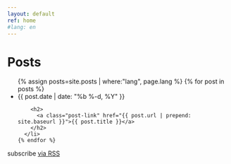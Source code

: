 ```yaml
---
layout: default
ref: home
#lang: en
---
```


<div class="home">

  <h1 class="page-heading">Posts</h1>

  <ul class="post-list">
    {% assign posts=site.posts | where:"lang", page.lang %}
    {% for post in posts %}
      <li>
        <span class="post-meta">{{ post.date | date: "%b %-d, %Y" }}</span>

        <h2>
          <a class="post-link" href="{{ post.url | prepend: site.baseurl }}">{{ post.title }}</a>
        </h2>
      </li>
    {% endfor %}
  </ul>

  <p class="rss-subscribe">subscribe <a href="{{ "/feed.xml" | prepend: site.baseurl }}">via RSS</a></p>

</div>
